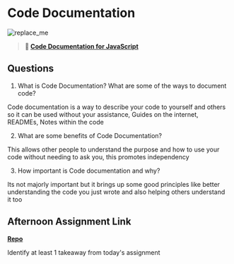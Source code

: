 # Code Documentation

![replace_me](https://codeworks.blob.core.windows.net/public/assets/img/illustrations/placeholder.svg)

> **📖 [Code Documentation for JavaScript](https://codeworksacademy.com/fs-student-guide/resources/wk7/02-JSDocs)**

## Questions

1. What is Code Documentation? What are some of the ways to document code?

Code documentation is a way to describe your code to yourself and others so it can be used without your assistance, Guides on the internet, READMEs, Notes within the code

2. What are some benefits of Code Documentation?

This allows other people to understand the purpose and how to use your code without needing to ask you, this promotes independency

3. How important is Code documentation and why?

Its not majorly important but it brings up some good principles like better understanding the code you just wrote and also helping others understand it too

## Afternoon Assignment Link

**[Repo](https://github.com/Tmontandon/)**

Identify at least 1 takeaway from today's assignment
